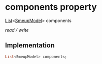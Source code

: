 


# components property






[List](https://api.flutter.dev/flutter/dart-core/List-class.html)&lt;[SmeupModel](../../smeup_models_widgets_smeup_model/SmeupModel-class.md)> components
  
_read / write_






## Implementation

```dart
List<SmeupModel> components;


```







